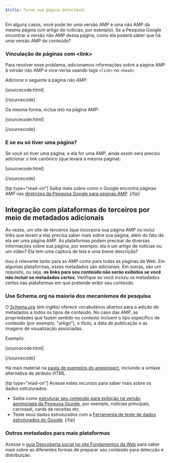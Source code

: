 ```yaml
---
$title: Torne sua página detectável
---
```


Em alguns casos, você pode ter uma versão AMP e uma não AMP da mesma página (um artigo de notícias, por exemplo). Se a Pesquisa Google encontrar a versão não AMP dessa página, como ela poderá saber que há uma versão AMP do conteúdo?

### Vinculação de páginas com &lt;link&gt;

Para resolver esse problema, adicionamos informações sobre a página AMP à versão não AMP e vice-versa usando tags `<link>` no `<head>`.

Adicione o seguinte à página não AMP:

[sourcecode:html]
<link rel="amphtml" href="https://www.example.com/url/to/amp/document.html">
[/sourcecode]

Da mesma forma, inclua isto na página AMP:

[sourcecode:html]
<link rel="canonical" href="https://www.example.com/url/to/full/document.html">
[/sourcecode]

### E se eu só tiver uma página?

Se você só tiver uma página, e ela for uma AMP, ainda assim será preciso adicionar o link canônico (que levará à mesma página):

[sourcecode:html]
<link rel="canonical" href="https://www.example.com/url/to/amp/document.html">
[/sourcecode]

[tip type="read-on"]
Saiba mais sobre como o Google encontra páginas AMP nas [diretrizes da Pesquisa Google para páginas AMP](https://support.google.com/webmasters/answer/6340290).
[/tip]

## Integração com plataformas de terceiros por meio de metadados adicionais <a name="integrate-with-third-party-platforms-through-additional-metadata"></a>

Às vezes, um site de terceiros (que incorpora sua página AMP ou inclui links que levam a ela) precisa saber mais sobre sua página, além do fato de ela ser uma página AMP. As plataformas podem precisar de diversas informações sobre sua página, por exemplo: ela é um artigo de notícias ou um vídeo? Ela tem uma captura de tela e uma breve descrição?

Isso é relevante tanto para as AMP como para todas as páginas da Web. Em algumas plataformas, esses metadados são adicionais. Em outras, são um requisito, ou seja, **os links para seu conteúdo não serão exibidos se você não incluir os metadados certos**. Verifique se você incluiu os metadados certos nas plataformas em que pretende exibir seu conteúdo.

### Use Schema.org na maioria dos mecanismos de pesquisa

O [Schema.org](http://schema.org/) (em inglês) oferece vocabulários abertos para a adição de metadados a todos os tipos de conteúdo. No caso das AMP, as propriedades que fazem sentido no contexto incluem o tipo específico de conteúdo (por exemplo, "artigo"), o título, a data de publicação e as imagens de visualização associadas.

Exemplo:

[sourcecode:html]
<script type="application/ld+json">
  {
    "@context": "http://schema.org",
    "@type": "NewsArticle",
    "mainEntityOfPage": "http://cdn.ampproject.org/article-metadata.html",
    "headline": "Lorem Ipsum",
    "datePublished": "1907-05-05T12:02:41Z",
    "dateModified": "1907-05-05T12:02:41Z",
    "description": "The Catiline Orations continue to beguile engineers and designers alike -- but can it stand the test of time?",
    "author": {
      "@type": "Person",
      "name": "Jordan M Adler"
    },
    "publisher": {
      "@type": "Organization",
      "name": "Google",
      "logo": {
        "@type": "ImageObject",
        "url": "http://cdn.ampproject.org/logo.jpg",
        "width": 600,
        "height": 60
      }
    },
    "image": {
      "@type": "ImageObject",
      "url": "http://cdn.ampproject.org/leader.jpg",
      "height": 2000,
      "width": 800
    }
  }
</script>
[/sourcecode]

Há mais material na [pasta de exemplos do ampproject](https://github.com/ampproject/amphtml/tree/master/examples/metadata-examples), incluindo a sintaxe alternativa de atributo HTML.

[tip type="read-on"] Acesse estes recursos para saber mais sobre os dados estruturados:

* Saiba como [estruturar seu conteúdo para exibição na versão aprimorada da Pesquisa Google](https://developers.google.com/search/docs/guides/mark-up-content), por exemplo, notícias principais, carrossel, cards de receitas etc.
* Teste seus dados estruturados com a [Ferramenta de teste de dados estruturados do Google](https://developers.google.com/structured-data/testing-tool/).
[/tip]

### Outros metadados para mais plataformas

Acesse o [guia Descoberta social no site Fundamentos da Web](https://developers.google.com/web/fundamentals/discovery-and-monetization/social-discovery/) para saber mais sobre as diferentes formas de preparar seu conteúdo para detecção e distribuição.
 
 
